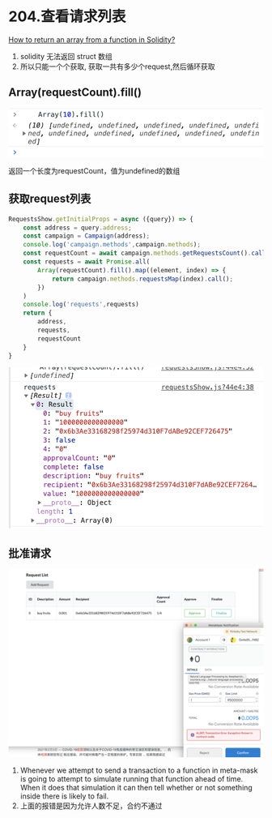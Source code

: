 # 204.查看请求列表

[How to return an array from a function in Solidity?](https://www.youtube.com/watch?v=QGjshWJjPPI)
1. solidity 无法返回 struct 数组
2. 所以只能一个个获取, 获取一共有多少个request,然后循环获取


## 	Array(requestCount).fill()
![img](../image/section7/21.png ':size=600')

返回一个长度为requestCount，值为undefined的数组


## 获取request列表

```javascript
RequestsShow.getInitialProps = async ({query}) => {
	const address = query.address;
	const campaign = Campaign(address);
	console.log('campaign.methods',campaign.methods);
	const requestCount = await campaign.methods.getRequestsCount().call();
	const requests = await Promise.all(
		Array(requestCount).fill().map((element, index) => {
			return campaign.methods.requestsMap(index).call();
		})
	)
	console.log('requests',requests)
	return {
		address,
		requests,
		requestCount
	}
}
```
![img](../image/section7/20.png ':size=600')

## 批准请求

![img](../image/section7/22.png ':size=600')

1. Whenever we attempt to send a transaction to a function in meta-mask is going to attempt to simulate running that function ahead of time. When it does that simulation it can then tell whether or not something inside there is likely to fail.
2. 上面的报错是因为允许人数不足，合约不通过
